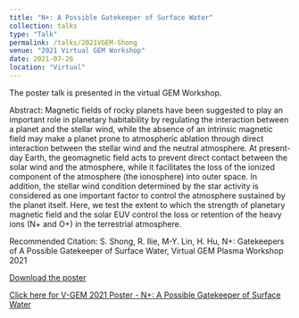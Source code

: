 ```yaml
---
title: "N+: A Possible Gatekeeper of Surface Water"
collection: talks
type: "Talk"
permalink: /talks/2021VGEM-Shong
venue: "2021 Virtual GEM Workshop"
date: 2021-07-26
location: "Virtual"
---
```



The poster talk is presented in the virtual GEM Workshop.

Abstract:
Magnetic fields of rocky planets have been suggested to play an important role in planetary habitability by regulating the interaction between a planet and the stellar wind, while the absence of an intrinsic magnetic field may make a planet prone to atmospheric ablation through direct interaction between the stellar wind and the neutral atmosphere. At present-day Earth, the geomagnetic field acts to prevent direct contact between the solar wind and the atmosphere, while it facilitates the loss of the ionized component of the atmosphere (the ionosphere) into outer space. In addition, the stellar wind condition determined by the star activity is considered as one important factor to control the atmosphere sustained by the planet itself. Here, we test the extent to which the strength of planetary magnetic field and the solar EUV control the loss or retention of the heavy ions (N+ and O+) in the terrestrial atmosphere.

Recommended Citation: S. Shong, R. Ilie, M-Y. Lin, H. Hu, N+: Gatekeepers of A Possible Gatekeeper of Surface Water, Virtual GEM Plasma Workshop 2021

[Download the poster](http://yilerat19.github.io/files/Shong_VGEM2021_print.pdf)

[Click here for V-GEM 2021 Poster - N+: A Possible Gatekeeper of Surface Water](../posts/V-GEM2021_SS)
